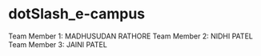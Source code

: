 # dotSlash_e-campus
Team Member 1:  MADHUSUDAN RATHORE
Team Member 2: NIDHI PATEL
Team Member 3: JAINI  PATEL
